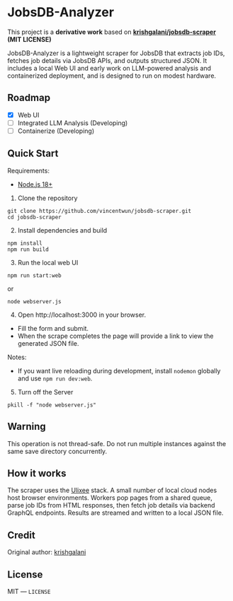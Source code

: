 # JobsDB-Analyzer

This project is a **derivative work** based on **[krishgalani/jobsdb-scraper](https://github.com/krishgalani/jobsdb-scraper) (MIT LICENSE)**


JobsDB-Analyzer is a lightweight scraper for JobsDB that extracts job IDs, fetches job details via JobsDB APIs, and outputs structured JSON. It includes a local Web UI and early work on LLM-powered analysis and containerized deployment, and is designed to run on modest hardware.

## Roadmap

- [x] Web UI
- [ ] Integrated LLM Analysis (Developing)
- [ ] Containerize (Developing)

## Quick Start

Requirements:

- [Node.js 18+](https://nodejs.org/en/download/)

1. Clone the repository

```shell
git clone https://github.com/vincentwun/jobsdb-scraper.git
cd jobsdb-scraper
```

2. Install dependencies and build

```shell
npm install
npm run build
```

3. Run the local web UI

```shell
npm run start:web
```
or
```shell
node webserver.js
```

4. Open http://localhost:3000 in your browser.
- Fill the form and submit. 
- When the scrape completes the page will provide a link to view the generated JSON file.

Notes:
- If you want live reloading during development, install `nodemon` globally and use `npm run dev:web`.

5. Turn off the Server

```shell
pkill -f "node webserver.js"
```

## Warning

This operation is not thread-safe. Do not run multiple instances against the same save directory concurrently.

## How it works

The scraper uses the [Ulixee](https://nodejs.org/en/download/) stack. A small number of local cloud nodes host browser environments. Workers pop pages from a shared queue, parse job IDs from HTML responses, then fetch job details via backend GraphQL endpoints. Results are streamed and written to a local JSON file.

## Credit

Original author: [krishgalani](https://github.com/krishgalani)

## License

MIT — `LICENSE`